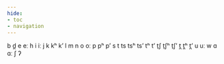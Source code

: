 ```yaml
---
hide:
- toc
- navigation
---
```

b
d̪
e
eː
h
i
iː
j
k
kʰ
kʼ
l
m
n
o
oː
p
pʰ
pʼ
s
t
ts
tsʰ
tsʼ
tʰ
tʼ
t̠ʃ
t̠ʃʰ
t̠ʃʼ
t̪
t̪ʰ
t̪ʼ
u
uː
w
ɑ
ɑː
ʃ
ʔ
